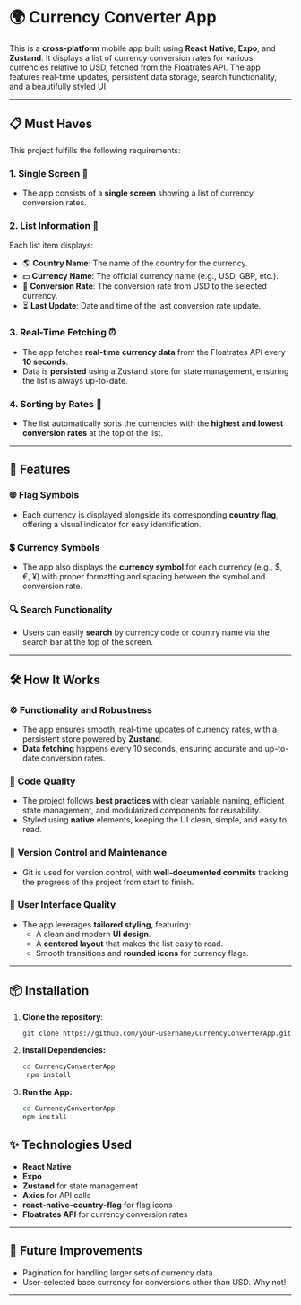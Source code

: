 # 🌍 Currency Converter App

This is a **cross-platform** mobile app built using **React Native**, **Expo**, and **Zustand**. It displays a list of currency conversion rates for various currencies relative to USD, fetched from the Floatrates API. The app features real-time updates, persistent data storage, search functionality, and a beautifully styled UI.

---

## 📋 Must Haves

This project fulfills the following requirements:

### 1. **Single Screen** 📱
- The app consists of a **single screen** showing a list of currency conversion rates.

### 2. **List Information** 📄
Each list item displays:
- 🌎 **Country Name**: The name of the country for the currency.
- 💵 **Currency Name**: The official currency name (e.g., USD, GBP, etc.).
- 💱 **Conversion Rate**: The conversion rate from USD to the selected currency.
- ⏳ **Last Update**: Date and time of the last conversion rate update.

### 3. **Real-Time Fetching** ⏰
- The app fetches **real-time currency data** from the Floatrates API every **10 seconds**.
- Data is **persisted** using a Zustand store for state management, ensuring the list is always up-to-date.

### 4. **Sorting by Rates** 🔢
- The list automatically sorts the currencies with the **highest and lowest conversion rates** at the top of the list.

---

## 🎯 Features

### 🌐 **Flag Symbols**
- Each currency is displayed alongside its corresponding **country flag**, offering a visual indicator for easy identification.

### 💲 **Currency Symbols**
- The app also displays the **currency symbol** for each currency (e.g., $, €, ¥) with proper formatting and spacing between the symbol and conversion rate.

### 🔍 **Search Functionality**
- Users can easily **search** by currency code or country name via the search bar at the top of the screen.

---

## 🛠️ How It Works

### ⚙️ **Functionality and Robustness**
- The app ensures smooth, real-time updates of currency rates, with a persistent store powered by **Zustand**.
- **Data fetching** happens every 10 seconds, ensuring accurate and up-to-date conversion rates.

### 📝 **Code Quality**
- The project follows **best practices** with clear variable naming, efficient state management, and modularized components for reusability.
- Styled using **native** elements, keeping the UI clean, simple, and easy to read.

### 📂 **Version Control and Maintenance**
- Git is used for version control, with **well-documented commits** tracking the progress of the project from start to finish.

### 🎨 **User Interface Quality**
- The app leverages **tailored styling**, featuring:
  - A clean and modern **UI design**.
  - A **centered layout** that makes the list easy to read.
  - Smooth transitions and **rounded icons** for currency flags.

---

## 📦 Installation

1. **Clone the repository**:
   ```bash
   git clone https://github.com/your-username/CurrencyConverterApp.git
   ```
2. **Install Dependencies:**
   ```bash
   cd CurrencyConverterApp
    npm install
   ```
3. **Run the App:**
   ```bash
   cd CurrencyConverterApp
   npm install
   ```

## ✨ Technologies Used

- **React Native**
- **Expo**
- **Zustand** for state management
- **Axios** for API calls
- **react-native-country-flag** for flag icons
- **Floatrates API** for currency conversion rates

---

## 🚀 Future Improvements

- Pagination for handling larger sets of currency data.
- User-selected base currency for conversions other than USD. Why not!
---

